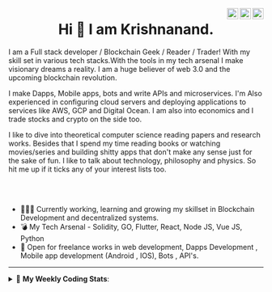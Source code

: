 <a href="https://twitter.com/incrypto32" target="_blank" rel="nofollow"><img align="right" alt="Pratik's Twitter" width="22px" src="https://cdn.jsdelivr.net/npm/simple-icons@v3/icons/twitter.svg" /></a><a href="https://www.linkedin.com/in/incrypto32" target="_blank" rel="nofollow"><img align="right" alt="Pratik's Linkdein" width="22px" src="https://cdn.jsdelivr.net/npm/simple-icons@v3/icons/linkedin.svg" /></a><a href="https://www.instagram.com/incrypto32" target="_blank" rel="nofollow"><img align="right" alt="Insta" width="22px" src="https://cdn.jsdelivr.net/npm/simple-icons@v3/icons/instagram.svg" /></a>

<center><h1> Hi 👋 I am Krishnanand. </h1></center>
I am a Full stack developer / Blockchain Geek / Reader / Trader! 
With my skill set in various tech stacks.With the tools in my tech arsenal I make visionary dreams a reality.
I am a huge believer of web 3.0 and the upcoming blockchain revolution.

I make  Dapps, Mobile apps, bots and write APIs and microservices. I'm Also experienced in configuring cloud servers and deploying applications to services like AWS, GCP and Digital Ocean. I am also into economics and I trade stocks and crypto on the side too.

I like to dive into theoretical computer science reading papers and research works.
Besides that I spend my time reading books or watching movies/series and building shitty apps that don't make any sense just for the sake of fun. 
I like to talk about technology, philosophy and physics. So hit me up if it ticks any of your interest lists too.

 <br /> 
 <br /> 

 
- 👨🏽‍💻 Currently working, learning and growing my skillset in Blockchain Development and decentralized systems.
- 💣 My Tech Arsenal - Solidity, GO, Flutter, React, Node JS, Vue JS, Python
- 🤝 Open for freelance works in web development, Dapps Development , Mobile app development (Android , IOS), Bots , API's.
<!-- - 🌐 Visit my [porfolio website](https://incrypt32.github.io/) for complete background and contact. -->


---


<details> 
 <summary>🤖 <b>My Weekly Coding Stats</b>: </summary>
<br>

<!--START_SECTION:waka-->
```text
TypeScript   3 hrs 17 mins   █████████████████▒░░░░░░░   69.54 % 
JSON         23 mins         ██░░░░░░░░░░░░░░░░░░░░░░░   08.29 % 
Other        23 mins         ██░░░░░░░░░░░░░░░░░░░░░░░   08.16 % 
Git Config   20 mins         ██░░░░░░░░░░░░░░░░░░░░░░░   07.38 % 
Bash         8 mins          ▓░░░░░░░░░░░░░░░░░░░░░░░░   03.01 % 
```
<!--END_SECTION:waka-->

</details>



